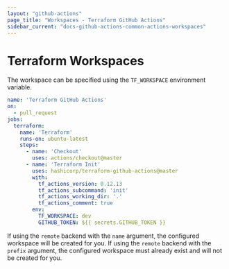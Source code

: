 ```yaml
---
layout: "github-actions"
page_title: "Workspaces - Terraform GitHub Actions"
sidebar_current: "docs-github-actions-common-actions-workspaces"
---
```


# Terraform Workspaces

The workspace can be specified using the `TF_WORKSPACE` environment variable.

```yaml
name: 'Terraform GitHub Actions'
on:
  - pull_request
jobs:
  terraform:
    name: 'Terraform'
    runs-on: ubuntu-latest
    steps:
      - name: 'Checkout'
        uses: actions/checkout@master
      - name: 'Terraform Init'
        uses: hashicorp/terraform-github-actions@master
        with:
          tf_actions_version: 0.12.13
          tf_actions_subcommand: 'init'
          tf_actions_working_dir: '.'
          tf_actions_comment: true
        env:
          TF_WORKSPACE: dev
          GITHUB_TOKEN: ${{ secrets.GITHUB_TOKEN }}
```

If using the `remote` backend with the `name` argument, the configured workspace will be created for you. If using the `remote` backend with the `prefix` argument, the configured workspace must already exist and will not be created for you.
